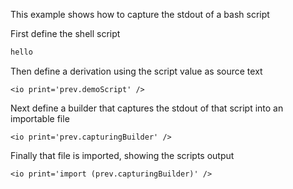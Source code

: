 This example shows how to capture the stdout of a bash script

<with pkgs='import <nixpkgs> {}' />

First define the shell script

```bash
hello
```

Then define a derivation using the script value as source text

<let demoScript='pkgs.writeShellApplication {
    name="demoScript";
    text=prev.bash;
    runtimeInputs=[pkgs.hello];
    checkPhase="";
}' />

```
<io print='prev.demoScript' />
```

Next define a builder that captures the stdout of that script into an importable file

<let capturingBuilder='pkgs.runCommand
    "capturingBuilder" {}
    "echo -n \\\" > $out; ${prev.demoScript}/bin/demoScript >> $out; echo -n \\\" >> $out"
' />

```
<io print='prev.capturingBuilder' />
```

Finally that file is imported, showing the scripts output

```
<io print='import (prev.capturingBuilder)' />
```

